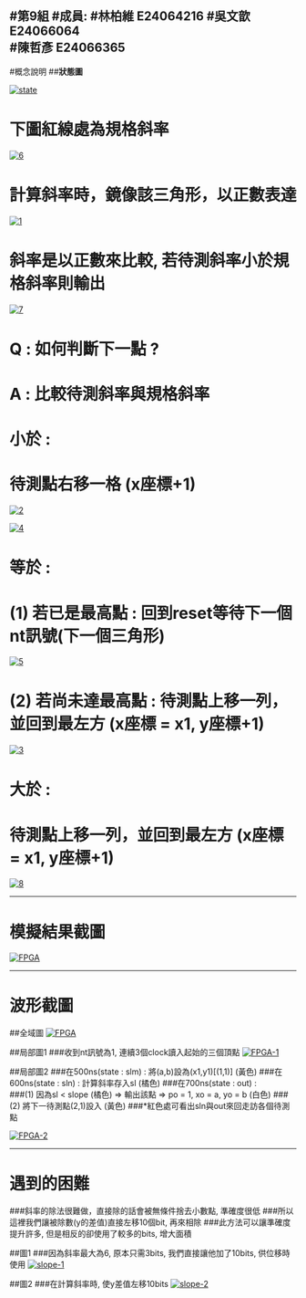 #第9組
#成員:
#林柏維  E24064216
#吳文歆  E24066064    
#陳哲彥  E24066365
-----
#概念說明
##**狀態圖**

<a href="https://ibb.co/C7wjvsC"><img src="https://i.ibb.co/XsWnpk0/state.png" alt="state" border="0"></a><br />

下圖紅線處為規格斜率
==
<a href="https://ibb.co/P9sgShP"><img src="https://i.ibb.co/dLsDh2V/6.png" alt="6" border="0"></a><br />

計算斜率時，鏡像該三角形，以正數表達
==
<a href="https://ibb.co/6mSHnQN"><img src="https://i.ibb.co/nby7gpR/1.png" alt="1" border="0"></a><br />

斜率是以正數來比較, 若待測斜率小於規格斜率則輸出
==
<a href="https://ibb.co/pbXYbGR"><img src="https://i.ibb.co/fq0jqBn/7.png" alt="7" border="0"></a><br />

Q : 如何判斷下一點 ?
==
A : 比較待測斜率與規格斜率
==

小於 :
== 
待測點右移一格 (x座標+1)
==
<a href="https://ibb.co/sgnpSZt"><img src="https://i.ibb.co/HK6LvjX/2.png" alt="2" border="0"></a><br />

<a href="https://ibb.co/d0K2tG3"><img src="https://i.ibb.co/WWKy0gd/4.png" alt="4" border="0"></a><br />

等於 :
==
(1) 若已是最高點 : 回到reset等待下一個nt訊號(下一個三角形)
==
<a href="https://ibb.co/4RhLDNn"><img src="https://i.ibb.co/RTRKMHk/5.png" alt="5" border="0"></a><br />

(2) 若尚未達最高點 : 待測點上移一列，並回到最左方 (x座標 = x1, y座標+1)
==
<a href="https://ibb.co/3NwD73G"><img src="https://i.ibb.co/G2XK06B/3.png" alt="3" border="0"></a><br />

大於 :
== 
待測點上移一列，並回到最左方 (x座標 = x1, y座標+1)
==
<a href="https://ibb.co/SKQjJJN"><img src="https://i.ibb.co/THKfrrc/8.png" alt="8" border="0"></a><br />

--------
模擬結果截圖
==
<a href="https://ibb.co/XW0BBKr"><img src="https://i.ibb.co/kGbnnws/FPGA.png" alt="FPGA" border="0"></a><br />

-------
波形截圖
==

##全域圖
<a href="https://ibb.co/RvYs2WM"><img src="https://i.ibb.co/VjJzV8h/FPGA.png" alt="FPGA" border="0"></a><br />

##局部圖1
###收到nt訊號為1, 連續3個clock讀入起始的三個頂點
<a href="https://ibb.co/8MHHsDq"><img src="https://i.ibb.co/7vqqCJP/FPGA-1.png" alt="FPGA-1" border="0"></a><br />

##局部圖2
###在500ns(state : slm) : 將(a,b)設為(x1,y1)[(1,1)] (黃色)
###在600ns(state : sln) : 計算斜率存入sl (橘色)
###在700ns(state : out) :							
###(1) 因為sl < slope (橘色) => 輸出該點 => po = 1, xo = a, yo = b (白色)
###(2) 將下一待測點(2,1)設入	(黃色)
###*紅色處可看出sln與out來回走訪各個待測點

<a href="https://ibb.co/VMyF8MT"><img src="https://i.ibb.co/DwXBnwQ/FPGA-2.png" alt="FPGA-2" border="0"></a>

-------
遇到的困難
==
###斜率的除法很難做，直接除的話會被無條件捨去小數點, 準確度很低
###所以這裡我們讓被除數(y的差值)直接左移10個bit, 再來相除
###此方法可以讓準確度提升許多, 但是相反的卻使用了較多的bits, 增大面積

##圖1
###因為斜率最大為6, 原本只需3bits, 我們直接讓他加了10bits, 供位移時使用
<a href="https://ibb.co/S3SGWY2"><img src="https://i.ibb.co/9rPSzKJ/slope-1.png" alt="slope-1" border="0"></a>

##圖2
###在計算斜率時, 使y差值左移10bits
<a href="https://imgbb.com/"><img src="https://i.ibb.co/3Wt8g7P/slope-2.png" alt="slope-2" border="0"></a>